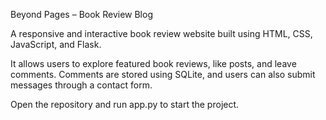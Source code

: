 Beyond Pages – Book Review Blog

A responsive and interactive book review website built using HTML, CSS, JavaScript, and Flask.

It allows users to explore featured book reviews, like posts, and leave comments. Comments are stored using SQLite, and users can also submit messages through a contact form.

Open the repository and run app.py to start the project.
